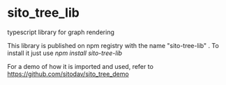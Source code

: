 # sito_tree_lib
typescript library for graph rendering

This library is published on npm registry with the name "sito-tree-lib" .
To install it just use *npm install sito-tree-lib*

For a demo of how it is imported and used, refer to https://github.com/sitodav/sito_tree_demo
